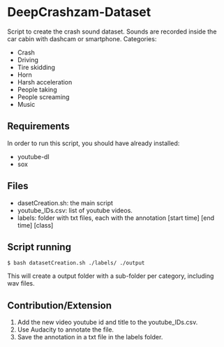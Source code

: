 # DeepCrashzam-Dataset
Script to create the crash sound dataset. Sounds are recorded inside the car cabin with dashcam or smartphone.
Categories:
- Crash
- Driving
- Tire skidding
- Horn
- Harsh acceleration
- People taking
- People screaming
- Music

## Requirements
In order to run this script, you should have already installed:
- youtube-dl
- sox

## Files
- dasetCreation.sh: the main script
- youtube_IDs.csv: list of youtube videos.
- labels: folder with txt files, each with the annotation [start time] [end time] [class] 

## Script running
```
$ bash datasetCreation.sh ./labels/ ./output
```
This will create a output folder with a sub-folder per category, including wav files.

## Contribution/Extension

1. Add the new video youtube id and title to the youtube_IDs.csv.
2. Use Audacity to annotate the file.
3. Save the annotation in a txt file in the labels folder.